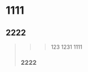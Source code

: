 <!DOCTYPE html>
<meta name="viewport" content="width=device-width, initial-scale=1.0">
  


# 1111

## 2222
>>>123
>>1231
>1111
>### 2222

</html>